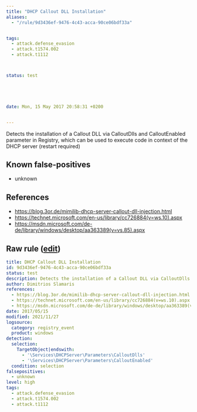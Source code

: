 ```yaml
---
title: "DHCP Callout DLL Installation"
aliases:
  - "/rule/9d3436ef-9476-4c43-acca-90ce06bdf33a"


tags:
  - attack.defense_evasion
  - attack.t1574.002
  - attack.t1112



status: test





date: Mon, 15 May 2017 20:58:31 +0200


---
```


Detects the installation of a Callout DLL via CalloutDlls and CalloutEnabled parameter in Registry, which can be used to execute code in context of the DHCP server (restart required)

<!--more-->


## Known false-positives

* unknown



## References

* https://blog.3or.de/mimilib-dhcp-server-callout-dll-injection.html
* https://technet.microsoft.com/en-us/library/cc726884(v=ws.10).aspx
* https://msdn.microsoft.com/de-de/library/windows/desktop/aa363389(v=vs.85).aspx


## Raw rule ([edit](https://github.com/SigmaHQ/sigma/edit/master/rules/windows/registry_event/registry_event_dhcp_calloutdll.yml))
```yaml
title: DHCP Callout DLL Installation
id: 9d3436ef-9476-4c43-acca-90ce06bdf33a
status: test
description: Detects the installation of a Callout DLL via CalloutDlls and CalloutEnabled parameter in Registry, which can be used to execute code in context of the DHCP server (restart required)
author: Dimitrios Slamaris
references:
  - https://blog.3or.de/mimilib-dhcp-server-callout-dll-injection.html
  - https://technet.microsoft.com/en-us/library/cc726884(v=ws.10).aspx
  - https://msdn.microsoft.com/de-de/library/windows/desktop/aa363389(v=vs.85).aspx
date: 2017/05/15
modified: 2021/11/27
logsource:
  category: registry_event
  product: windows
detection:
  selection:
    TargetObject|endswith:
      - '\Services\DHCPServer\Parameters\CalloutDlls'
      - '\Services\DHCPServer\Parameters\CalloutEnabled'
  condition: selection
falsepositives:
  - unknown
level: high
tags:
  - attack.defense_evasion
  - attack.t1574.002
  - attack.t1112

```
